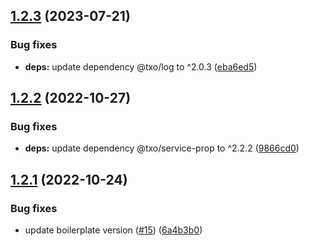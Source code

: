 ## [1.2.3](https://github.com/technology-studio/service-error-handler-react-peer/compare/v1.2.2...v1.2.3) (2023-07-21)


### Bug fixes

* **deps:** update dependency @txo/log to ^2.0.3 ([eba6ed5](https://github.com/technology-studio/service-error-handler-react-peer/commit/eba6ed5879abd9c22c1e44144736afb7566c1e57))

## [1.2.2](https://github.com/technology-studio/service-error-handler-react-peer/compare/v1.2.1...v1.2.2) (2022-10-27)


### Bug fixes

* **deps:** update dependency @txo/service-prop to ^2.2.2 ([9866cd0](https://github.com/technology-studio/service-error-handler-react-peer/commit/9866cd00124107afe254446ec5ff28a422fcfb9d))

## [1.2.1](https://github.com/technology-studio/service-error-handler-react-peer/compare/v1.2.0...v1.2.1) (2022-10-24)


### Bug fixes

* update boilerplate version ([#15](https://github.com/technology-studio/service-error-handler-react-peer/issues/15)) ([6a4b3b0](https://github.com/technology-studio/service-error-handler-react-peer/commit/6a4b3b0852dbb3cde24314f57075e2421fd47fbb))
